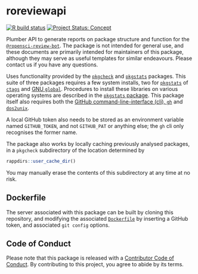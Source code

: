 # roreviewapi

<!-- badges: start -->

[![R build
status](https://github.com/ropensci-review-tools/roreviewapi/workflows/R-CMD-check/badge.svg)](https://github.com/ropensci-review-tools/roreviewapi/actions?query=workflow%3AR-CMD-check)
[![Project Status:
Concept](https://www.repostatus.org/badges/latest/active.svg)](https://www.repostatus.org/#active)
<!-- badges: end -->

Plumber API to generate reports on package structure and function for
the [`@ropensci-review-bot`](https://github.com/ropensci-review-bot).
The package is not intended for general use, and these documents are
primarily intended for maintainers of this package, although they may
serve as useful templates for similar endeavours. Please contact us if
you have any questions.

Uses functionality provided by the
[`pkgcheck`](https://github.com/ropensci-review-tools/pkgcheck) and
[`pkgstats`](https://github.com/ropensci-review-tools/pkgstats)
packages. This suite of three packages requires a few system installs,
two for [`pkgstats`](https://github.com/ropensci-review-tools/pkgstats)
of [`ctags`](https://ctags.io) and [GNU
`global`](https://www.gnu.org/software/global/). Procedures to install
these libraries on various operating systems are described in the
[`pkgstats` package](https://docs.ropensci.org/pkgstats). This package
itself also requires both the [GitHub command-line-interface (cli),
`gh`](https://cli.github.com/) and
[`dos2unix`](https://sourceforge.net/projects/dos2unix/).

A local GitHub token also needs to be stored as an environment variable
named `GITHUB_TOKEN`, and not `GITHUB_PAT` or anything else; the `gh`
cli only recognises the former name.

The package also works by locally caching previously analysed packages,
in a `pkgcheck` subdirectory of the location determined by

``` r
rappdirs::user_cache_dir()
```

You may manually erase the contents of this subdirectory at any time at
no risk.

## Dockerfile

The server associated with this package can be built by cloning this
repository, and modifying the associated
[`Dockerfile`](https://github.com/ropensci-review-tools/roreviewapi/blob/master/Dockerfile)
by inserting a GitHub token, and associated `git config` options.

## Code of Conduct

Please note that this package is released with a [Contributor Code of
Conduct](https://ropensci.org/code-of-conduct/). By contributing to this
project, you agree to abide by its terms.
